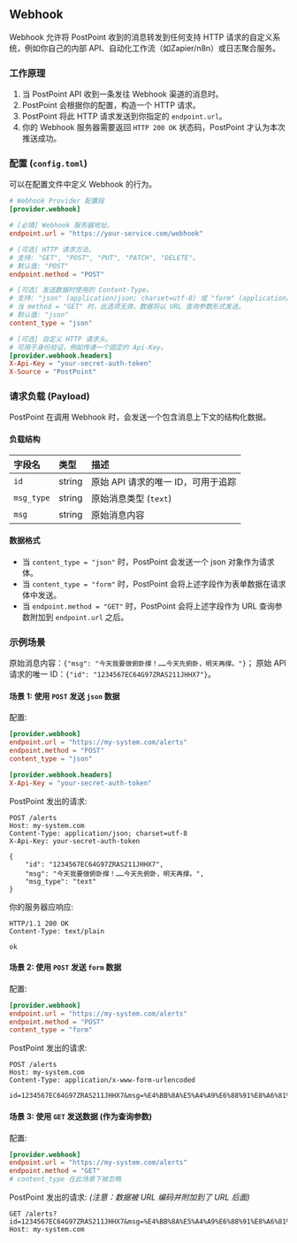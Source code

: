 ## Webhook

Webhook 允许将 PostPoint 收到的消息转发到任何支持 HTTP 请求的自定义系统，例如你自己的内部 API、自动化工作流（如Zapier/n8n）或日志聚合服务。

### 工作原理

1. 当 PostPoint API 收到一条发往 Webhook 渠道的消息时。
2. PostPoint 会根据你的配置，构造一个 HTTP 请求。
3. PostPoint 将此 HTTP 请求发送到你指定的 `endpoint.url`。
4. 你的 Webhook 服务器需要返回 `HTTP 200 OK` 状态码，PostPoint 才认为本次推送成功。

### 配置 (`config.toml`)

可以在配置文件中定义 Webhook 的行为。

```toml
# Webhook Provider 配置段
[provider.webhook]

# [必填] Webhook 服务器地址。
endpoint.url = "https://your-service.com/webhook"

# [可选] HTTP 请求方法。
# 支持: "GET", "POST", "PUT", "PATCH", "DELETE"。
# 默认值: "POST"
endpoint.method = "POST"

# [可选] 发送数据时使用的 Content-Type。
# 支持: "json" (application/json; charset=utf-8) 或 "form" (application/x-www-form-urlencoded)。
# 当 method = "GET" 时，此选项无效，数据将以 URL 查询参数形式发送。
# 默认值: "json"
content_type = "json"

# [可选] 自定义 HTTP 请求头。
# 可用于身份验证，例如传递一个固定的 Api-Key。
[provider.webhook.headers]
X-Api-Key = "your-secret-auth-token"
X-Source = "PostPoint"
```

### 请求负载 (Payload)

PostPoint 在调用 Webhook 时，会发送一个包含消息上下文的结构化数据。

#### 负载结构

| 字段名        | 类型     | 描述                    |
|:-----------|:-------|:----------------------|
| `id`       | string | 原始 API 请求的唯一 ID，可用于追踪 |
| `msg_type` | string | 原始消息类型 (`text`)       |
| `msg`      | string | 原始消息内容                |

#### 数据格式

* 当 `content_type = "json"` 时，PostPoint 会发送一个 json 对象作为请求体。
* 当 `content_type = "form"` 时，PostPoint 会将上述字段作为表单数据在请求体中发送。
* 当 `endpoint.method = "GET"` 时，PostPoint 会将上述字段作为 URL 查询参数附加到 `endpoint.url` 之后。

### 示例场景

原始消息内容：`{"msg": "今天我要做俯卧撑！……今天先俯卧，明天再撑。"}`；
原始 API 请求的唯一 ID：`{"id": "1234567EC64G97ZRAS211JHHX7"}`。

#### 场景 1: 使用 `POST` 发送 `json` 数据

配置:

```toml
[provider.webhook]
endpoint.url = "https://my-system.com/alerts"
endpoint.method = "POST"
content_type = "json"

[provider.webhook.headers]
X-Api-Key = "your-secret-auth-token"
```

PostPoint 发出的请求:

```http
POST /alerts
Host: my-system.com
Content-Type: application/json; charset=utf-8
X-Api-Key: your-secret-auth-token

{
    "id": "1234567EC64G97ZRAS211JHHX7",
    "msg": "今天我要做俯卧撑！……今天先俯卧，明天再撑。",
    "msg_type": "text"
}
```

你的服务器应响应:

```http
HTTP/1.1 200 OK
Content-Type: text/plain

ok
```

#### 场景 2: 使用 `POST` 发送 `form` 数据

配置:

```toml
[provider.webhook]
endpoint.url = "https://my-system.com/alerts"
endpoint.method = "POST"
content_type = "form"
```

PostPoint 发出的请求:

```http
POST /alerts
Host: my-system.com
Content-Type: application/x-www-form-urlencoded

id=1234567EC64G97ZRAS211JHHX7&msg=%E4%BB%8A%E5%A4%A9%E6%88%91%E8%A6%81%E5%81%9A%E4%BF%AF%E5%8D%A7%E6%92%91%EF%BC%81%E2%80%A6%E2%80%A6%E4%BB%8A%E5%A4%A9%E5%85%88%E4%BF%AF%E5%8D%A7%EF%BC%8C%E6%98%8E%E5%A4%A9%E5%86%8D%E6%92%91%E3%80%82&msg_type=text
```

#### 场景 3: 使用 `GET` 发送数据 (作为查询参数)

配置:

```toml
[provider.webhook]
endpoint.url = "https://my-system.com/alerts"
endpoint.method = "GET"
# content_type 在此场景下被忽略
```

PostPoint 发出的请求:
*(注意：数据被 URL 编码并附加到了 URL 后面)*

```http
GET /alerts?id=1234567EC64G97ZRAS211JHHX7&msg=%E4%BB%8A%E5%A4%A9%E6%88%91%E8%A6%81%E5%81%9A%E4%BF%AF%E5%8D%A7%E6%92%91%EF%BC%81%E2%80%A6%E2%80%A6%E4%BB%8A%E5%A4%A9%E5%85%88%E4%BF%AF%E5%8D%A7%EF%BC%8C%E6%98%8E%E5%A4%A9%E5%86%8D%E6%92%91%E3%80%82&msg_type=text
Host: my-system.com
```